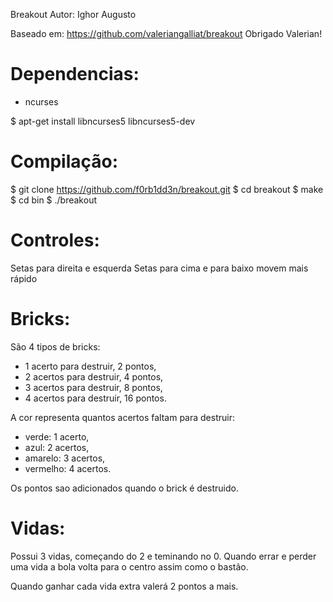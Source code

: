 Breakout
Autor: Ighor Augusto

Baseado em: https://github.com/valeriangalliat/breakout
Obrigado Valerian!

# Dependencias: 

- ncurses

$ apt-get install libncurses5 libncurses5-dev

# Compilação:

$ git clone https://github.com/f0rb1dd3n/breakout.git
$ cd breakout
$ make
$ cd bin
$ ./breakout

# Controles: 

Setas para direita e esquerda
Setas para cima e para baixo movem mais rápido

# Bricks:

São 4 tipos de bricks:

- 1 acerto para destruir, 2 pontos,
- 2 acertos para destruir, 4 pontos,
- 3 acertos para destruir, 8 pontos,
- 4 acertos para destruir, 16 pontos.

A cor representa quantos acertos faltam para destruir:

- verde:        1 acerto,
- azul:         2 acertos,
- amarelo:      3 acertos,
- vermelho:     4 acertos.

Os pontos sao adicionados quando o brick é destruido.

# Vidas: 

Possui 3 vidas, começando do 2 e teminando no 0.
Quando errar e perder uma vida a bola volta para o centro
assim como o bastão.

Quando ganhar cada vida extra valerá 2 pontos a mais.
